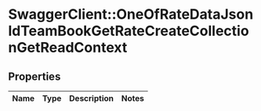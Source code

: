 # SwaggerClient::OneOfRateDataJsonldTeamBookGetRateCreateCollectionGetReadContext

## Properties
Name | Type | Description | Notes
------------ | ------------- | ------------- | -------------

